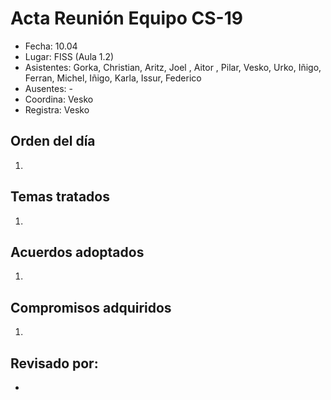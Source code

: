 # Acta Reunión Equipo CS-19

- Fecha: 10.04
- Lugar: FISS (Aula 1.2)
- Asistentes: Gorka, Christian, Aritz, Joel , Aitor , Pilar, Vesko, Urko, Iñigo, Ferran, Michel, Iñigo, Karla, Issur, Federico
- Ausentes: -
- Coordina: Vesko
- Registra: Vesko

## Orden del día
1. 

## Temas tratados
1. 

## Acuerdos adoptados
1. 
  
## Compromisos adquiridos
1. 

## Revisado por:
- 


